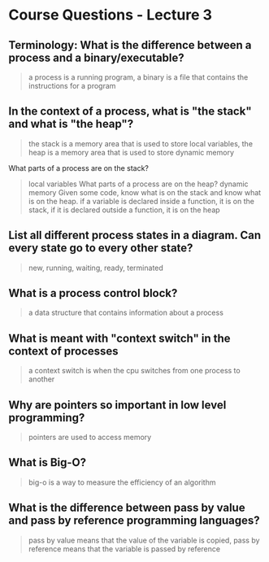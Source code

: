 # Course Questions - Lecture 3

## Terminology: What is the difference between a process and a binary/executable?

> a process is a running program, a binary is a file that contains the instructions for a program

## In the context of a process, what is "the stack" and what is "the heap"?

> the stack is a memory area that is used to store local variables, the heap is a memory area that is used to store dynamic memory

What parts of a process are on the stack?
> local variables
What parts of a process are on the heap?
> dynamic memory
Given some code, know what is on the stack and know what is on the heap.
> if a variable is declared inside a function, it is on the stack, if it is declared outside a function, it is on the heap

## List all different process states in a diagram. Can every state go to every other state?

> new, running, waiting, ready, terminated

## What is a process control block?

> a data structure that contains information about a process

## What is meant with "context switch" in the context of processes

> a context switch is when the cpu switches from one process to another

## Why are pointers so important in low level programming?

> pointers are used to access memory

## What is Big-O?

> big-o is a way to measure the efficiency of an algorithm

## What is the difference between pass by value and pass by reference programming languages?

> pass by value means that the value of the variable is copied, pass by reference means that the variable is passed by reference
